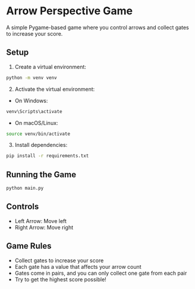 # Arrow Perspective Game

A simple Pygame-based game where you control arrows and collect gates to increase your score.

## Setup

1. Create a virtual environment:
```bash
python -m venv venv
```

2. Activate the virtual environment:
- On Windows:
```bash
venv\Scripts\activate
```
- On macOS/Linux:
```bash
source venv/bin/activate
```

3. Install dependencies:
```bash
pip install -r requirements.txt
```

## Running the Game

```bash
python main.py
```

## Controls

- Left Arrow: Move left
- Right Arrow: Move right

## Game Rules

- Collect gates to increase your score
- Each gate has a value that affects your arrow count
- Gates come in pairs, and you can only collect one gate from each pair
- Try to get the highest score possible!
